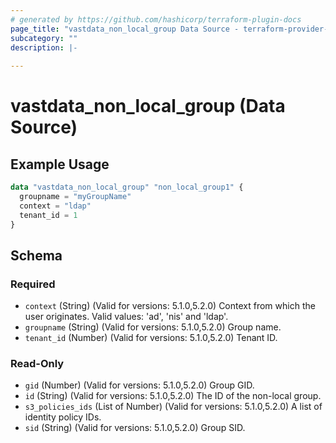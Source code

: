 ```yaml
---
# generated by https://github.com/hashicorp/terraform-plugin-docs
page_title: "vastdata_non_local_group Data Source - terraform-provider-vastdata"
subcategory: ""
description: |-
  
---
```


# vastdata_non_local_group (Data Source)



## Example Usage

```terraform
data "vastdata_non_local_group" "non_local_group1" {
  groupname = "myGroupName"
  context = "ldap"
  tenant_id = 1
}
```

<!-- schema generated by tfplugindocs -->
## Schema

### Required

- `context` (String) (Valid for versions: 5.1.0,5.2.0) Context from which the user originates. Valid values: 'ad', 'nis' and 'ldap'.
- `groupname` (String) (Valid for versions: 5.1.0,5.2.0) Group name.
- `tenant_id` (Number) (Valid for versions: 5.1.0,5.2.0) Tenant ID.

### Read-Only

- `gid` (Number) (Valid for versions: 5.1.0,5.2.0) Group GID.
- `id` (String) (Valid for versions: 5.1.0,5.2.0) The ID of the non-local group.
- `s3_policies_ids` (List of Number) (Valid for versions: 5.1.0,5.2.0) A list of identity policy IDs.
- `sid` (String) (Valid for versions: 5.1.0,5.2.0) Group SID.

